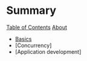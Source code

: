 # Summary

[Table of Contents](intro.md)
[About](about.md)

- [Basics](basics.md)
- [Concurrency]
- [Application development]
